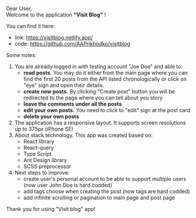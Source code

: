 Dear User, \
Welcome to the application **"Visit Blog"** ! 

You can find it here: 
- link: https://visitblog.netlify.app/ 
- code: https://github.com/AAPrikhodko/visitblog

Some notes:

1. You are already logged in with testing account "Joe Doe" and able to:
    - **read posts.** You may do it either from the main page where you can find the first 20 posts from the API listed chronologically or click on "eye" sign and open their details. 
    - **create new posts.** By clicking "Create post" button you will be redirected to the page where you can tell about you story 
    - **leave the comments under all the posts**
    - **edit your own posts.** You need to click to "edit" sign at the post card
    - **delete your own posts** 
2. The application has a responsive layout. It supports screen resolutions up to 375px (iPhone SE)
3. About stack technology. This app was created based on:
   - React library
   - React-query
   - Type Script
   - Ant Design library
   - SCSS preprocessor
4. Next steps to improve:
    - create user's personal account to be able to support multiple users (now user John Doe is hard codded)
    - add tags choose when creating the post (now tags are hard codded)
    - add infinite scrolling or pagination to main page and post page

Thank you for using "Visit blog" app!